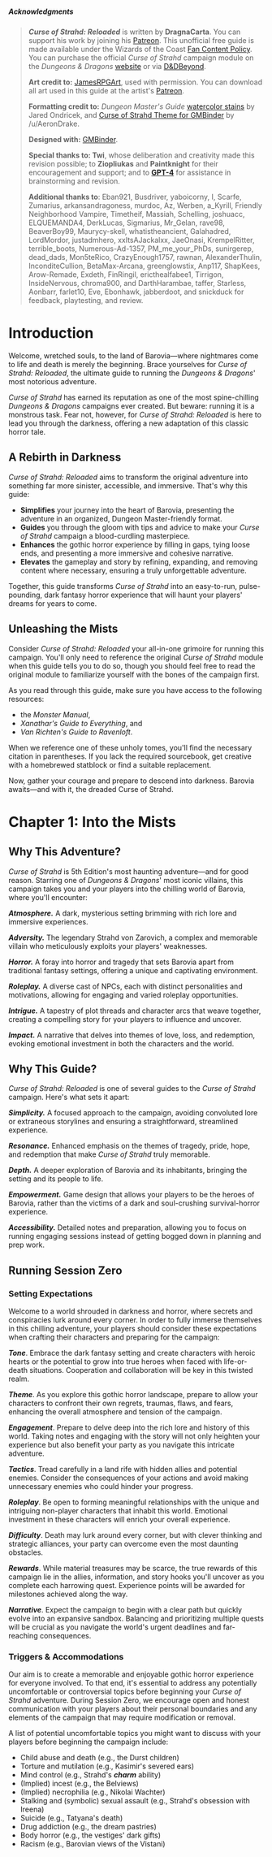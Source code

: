  ##### Acknowledgments
>
> ***Curse of Strahd: Reloaded*** is written by **DragnaCarta**. You can support his work by joining his [Patreon](https://www.patreon.com/DragnaCarta). This unofficial free guide is made available under the Wizards of the Coast [Fan Content Policy](https://company.wizards.com/en/legal/fancontentpolicy). You can purchase the official *Curse of Strahd* campaign module on the *Dungeons & Dragons* [website](https://dnd.wizards.com/products/curse-strahd-revamped) or via [D&DBeyond](https://www.dndbeyond.com/sources/cos).
>
> **Art credit to:** [JamesRPGArt](https://jamesrpgart.com/), used with permission. You can download all art used in this guide at the artist's [Patreon](https://www.patreon.com/jamesrpgart). 
>
> **Formatting credit to:** *Dungeon Master's Guide* [watercolor stains](https://watercolors.giantsoup.com/) by Jared Ondricek, and [Curse of Strahd Theme for GMBinder](https://www.reddit.com/r/gmbinder/comments/9gxk5v/curse_of_strahd_theme_for_gmbinder/) by /u/AeronDrake.
>
> **Designed with:** [GMBinder](https://www.gmbinder.com/).
>
> **Special thanks to: Twi**, whose deliberation and creativity made this revision possible; to **Ziopliukas** and **Paintknight** for their encouragement and support; and to [**GPT-4**](https://chat.openai.com/) for assistance in brainstorming and revision.
> 
> **Additional thanks to**: Eban921, Busdriver, yaboicorny, I, Scarfe, Zumarius, arkansandragoness, murdoc, Az, Werben, a_Kyrill, Friendly Neighborhood Vampire, Timetheif, Massiah, Schelling, joshuacc, ELQUEMANDA4, DerkLucas, Sigmarius, Mr_Gelan, rave98, BeaverBoy99, Maurycy-skell, whatistheancient, Galahadred, LordMordor, justadmhero, xxItsAJackalxx, JaeOnasi, KrempelRitter, terrible_boots, Numerous-Ad-1357, PM_me_your_PhDs, sunirgerep, dead_dads, Mon5teRico, CrazyEnough1757, rawnan, AlexanderThulin, InconditeCullion, BetaMax-Arcana, greenglowstix, Anp117, ShapKees, Arow-Remade, Exdeth, FinRingil, ericthealfabee1, Tirrigon, InsideNervous, chroma900, and DarthHarambae, taffer, Starless, Aonbarr, farlet10, Eve, Ebonhawk, jabberdoot, and snickduck for feedback, playtesting, and review.

# Introduction

Welcome, wretched souls, to the land of Barovia—where nightmares come to life and death is merely the beginning. Brace yourselves for *Curse of Strahd: Reloaded*, the ultimate guide to running the *Dungeons & Dragons*' most notorious adventure.

*Curse of Strahd* has earned its reputation as one of the most spine-chilling *Dungeons & Dragons* campaigns ever created. But beware: running it is a monstrous task. Fear not, however, for *Curse of Strahd: Reloaded* is here to lead you through the darkness, offering a new adaptation of this classic horror tale.

## A Rebirth in Darkness

*Curse of Strahd: Reloaded* aims to transform the original adventure into something far more sinister, accessible, and immersive. That's why this guide:

* **Simplifies** your journey into the heart of Barovia, presenting the adventure in an organized, Dungeon Master-friendly format.
* **Guides** you through the gloom with tips and advice to make your *Curse of Strahd* campaign a blood-curdling masterpiece.
* **Enhances** the gothic horror experience by filling in gaps, tying loose ends, and presenting a more immersive and cohesive narrative.
* **Elevates** the gameplay and story by refining, expanding, and removing content where necessary, ensuring a truly unforgettable adventure.

Together, this guide transforms *Curse of Strahd* into an easy-to-run, pulse-pounding, dark fantasy horror experience that will haunt your players' dreams for years to come.

 ## Unleashing the Mists

Consider *Curse of Strahd: Reloaded* your all-in-one grimoire for running this campaign. You'll only need to reference the original *Curse of Strahd* module when this guide tells you to do so, though you should feel free to read the original module to familiarize yourself with the bones of the campaign first.

As you read through this guide, make sure you have access to the following resources:

* the *Monster Manual*,
* *Xanathar's Guide to Everything*, and
* *Van Richten's Guide to Ravenloft*.

When we reference one of these unholy tomes, you'll find the necessary citation in parentheses. If you lack the required sourcebook, get creative with a homebrewed statblock or find a suitable replacement.

Now, gather your courage and prepare to descend into darkness. Barovia awaits—and with it, the dreaded Curse of Strahd.


 # Chapter 1: Into the Mists

 ## Why This Adventure?

*Curse of Strahd* is 5th Edition's most haunting adventure—and for good reason. Starring one of *Dungeons & Dragons*' most iconic villains, this campaign takes you and your players into the chilling world of Barovia, where you'll encounter:

***Atmosphere.*** A dark, mysterious setting brimming with rich lore and immersive experiences.

***Adversity.*** The legendary Strahd von Zarovich, a complex and memorable villain who meticulously exploits your players' weaknesses.

***Horror.*** A foray into horror and tragedy that sets Barovia apart from traditional fantasy settings, offering a unique and captivating environment.

***Roleplay.*** A diverse cast of NPCs, each with distinct personalities and motivations, allowing for engaging and varied roleplay opportunities.

***Intrigue.*** A tapestry of plot threads and character arcs that weave together, creating a compelling story for your players to influence and uncover.

***Impact.*** A narrative that delves into themes of love, loss, and redemption, evoking emotional investment in both the characters and the world.

 ## Why This Guide?

*Curse of Strahd: Reloaded* is one of several guides to the *Curse of Strahd* campaign. Here's what sets it apart:

***Simplicity.*** A focused approach to the campaign, avoiding convoluted lore or extraneous storylines and ensuring a straightforward, streamlined experience.

***Resonance.*** Enhanced emphasis on the themes of tragedy, pride, hope, and redemption that make *Curse of Strahd* truly memorable.

***Depth.*** A deeper exploration of Barovia and its inhabitants, bringing the setting and its people to life.

***Empowerment.*** Game design that allows your players to be the heroes of Barovia, rather than the victims of a dark and soul-crushing survival-horror experience.

***Accessibility.*** Detailed notes and preparation, allowing you to focus on running engaging sessions instead of getting bogged down in planning and prep work.

 ## Running Session Zero

 ### Setting Expectations

Welcome to a world shrouded in darkness and horror, where secrets and conspiracies lurk around every corner. In order to fully immerse themselves in this chilling adventure, your players should consider these expectations when crafting their characters and preparing for the campaign:

***Tone***. Embrace the dark fantasy setting and create characters with heroic hearts or the potential to grow into true heroes when faced with life-or-death situations. Cooperation and collaboration will be key in this twisted realm.


***Theme***. As you explore this gothic horror landscape, prepare to allow your characters to confront their own regrets, traumas, flaws, and fears, enhancing the overall atmosphere and tension of the campaign.

***Engagement***. Prepare to delve deep into the rich lore and history of this world. Taking notes and engaging with the story will not only heighten your experience but also benefit your party as you navigate this intricate adventure.

***Tactics***. Tread carefully in a land rife with hidden allies and potential enemies. Consider the consequences of your actions and avoid making unnecessary enemies who could hinder your progress.

***Roleplay***. Be open to forming meaningful relationships with the unique and intriguing non-player characters that inhabit this world. Emotional investment in these characters will enrich your overall experience.

***Difficulty***. Death may lurk around every corner, but with clever thinking and strategic alliances, your party can overcome even the most daunting obstacles.

***Rewards***. While material treasures may be scarce, the true rewards of this campaign lie in the allies, information, and story hooks you'll uncover as you complete each harrowing quest. Experience points will be awarded for milestones achieved along the way.

***Narrative***. Expect the campaign to begin with a clear path but quickly evolve into an expansive sandbox. Balancing and prioritizing multiple quests will be crucial as you navigate the world's urgent deadlines and far-reaching consequences.

 ### Triggers & Accommodations

Our aim is to create a memorable and enjoyable gothic horror experience for everyone involved. To that end, it's essential to address any potentially uncomfortable or controversial topics before beginning your *Curse of Strahd* adventure. During Session Zero, we encourage open and honest communication with your players about their personal boundaries and any elements of the campaign that may require modification or removal.

A list of potential uncomfortable topics you might want to discuss with your players before beginning the campaign include:

* Child abuse and death (e.g., the Durst children)
* Torture and mutilation (e.g., Kasimir's severed ears)
* Mind control (e.g., Strahd's ***charm*** ability)
* (Implied) incest (e.g., the Belviews)
* (Implied) necrophilia (e.g., Nikolai Wachter)
* Stalking and (symbolic) sexual assault (e.g., Strahd's obsession with Ireena)
* Suicide (e.g., Tatyana's death)
* Drug addiction (e.g., the dream pastries)
* Body horror (e.g., the vestiges' dark gifts)
* Racism (e.g., Barovian views of the Vistani)
